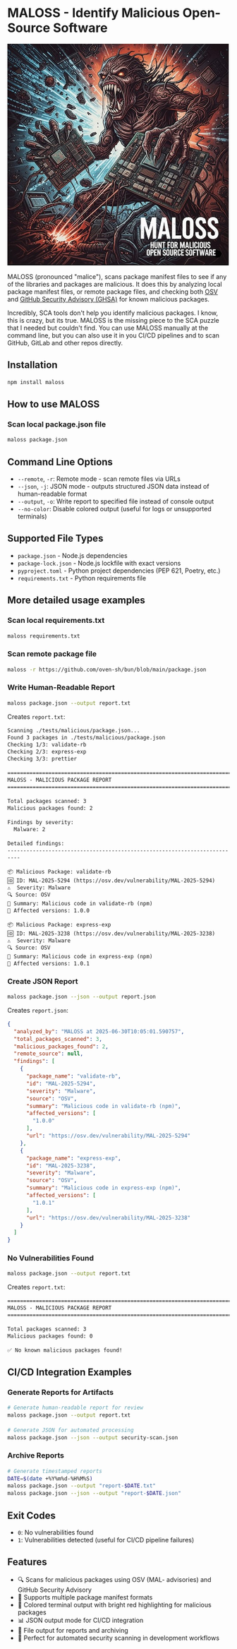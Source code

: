 # MALOSS - Identify Malicious Open-Source Software

![MALOSS](https://github.com/6mile/MALOSS/blob/main/images/MALOSS-square-image-smaller.jpeg)

MALOSS (pronounced "malice"), scans package manifest files to see if any of the libraries and packages are malicious. It does this by analyzing local package manifest files, or remote package files, and checking both [OSV](https://osv.dev) and [GitHub Security Advisory (GHSA)](https://github.com/advisories) for known malicious packages.  

Incredibly, SCA tools don't help you identify malicious packages.  I know, this is crazy, but its true.  MALOSS is the missing piece to the SCA puzzle that I needed but couldn't find.  You can use MALOSS manually at the command line, but you can also use it in you CI/CD pipelines and to scan GitHub, GitLab and other repos directly.

## Installation

```bash
npm install maloss
```

## How to use MALOSS

### Scan local package.json file
 
```bash
maloss package.json
```

## Command Line Options

- `--remote`, `-r`: Remote mode - scan remote files via URLs
- `--json`, `-j`: JSON mode - outputs structured JSON data instead of human-readable format
- `--output`, `-o`: Write report to specified file instead of console output
- `--no-color`: Disable colored output (useful for logs or unsupported terminals)

## Supported File Types

- `package.json` - Node.js dependencies
- `package-lock.json` - Node.js lockfile with exact versions
- `pyproject.toml` - Python project dependencies (PEP 621, Poetry, etc.)
- `requirements.txt` - Python requirements file

## More detailed usage examples

### Scan local requirements.txt

```bash
maloss requirements.txt
```

### Scan remote package file

```bash
maloss -r https://github.com/oven-sh/bun/blob/main/package.json
```

### Write Human-Readable Report

```bash
maloss package.json --output report.txt
```

Creates `report.txt`:
```
Scanning ./tests/malicious/package.json...
Found 3 packages in ./tests/malicious/package.json
Checking 1/3: validate-rb
Checking 2/3: express-exp
Checking 3/3: prettier

==========================================================================
MALOSS - MALICIOUS PACKAGE REPORT
==========================================================================

Total packages scanned: 3
Malicious packages found: 2

Findings by severity:
  Malware: 2

Detailed findings:
--------------------------------------------------------------------------

📦 Malicious Package: validate-rb
🆔 ID: MAL-2025-5294 (https://osv.dev/vulnerability/MAL-2025-5294)
⚠️  Severity: Malware
🔍 Source: OSV
📝 Summary: Malicious code in validate-rb (npm)
🎯 Affected versions: 1.0.0

📦 Malicious Package: express-exp
🆔 ID: MAL-2025-3238 (https://osv.dev/vulnerability/MAL-2025-3238)
⚠️  Severity: Malware
🔍 Source: OSV
📝 Summary: Malicious code in express-exp (npm)
🎯 Affected versions: 1.0.1
```

### Create JSON Report

```bash
maloss package.json --json --output report.json
```

Creates `report.json`:
```json
{
  "analyzed_by": "MALOSS at 2025-06-30T10:05:01.590757",
  "total_packages_scanned": 3,
  "malicious_packages_found": 2,
  "remote_source": null,
  "findings": [
    {
      "package_name": "validate-rb",
      "id": "MAL-2025-5294",
      "severity": "Malware",
      "source": "OSV",
      "summary": "Malicious code in validate-rb (npm)",
      "affected_versions": [
        "1.0.0"
      ],
      "url": "https://osv.dev/vulnerability/MAL-2025-5294"
    },
    {
      "package_name": "express-exp",
      "id": "MAL-2025-3238",
      "severity": "Malware",
      "source": "OSV",
      "summary": "Malicious code in express-exp (npm)",
      "affected_versions": [
        "1.0.1"
      ],
      "url": "https://osv.dev/vulnerability/MAL-2025-3238"
    }
  ]
}
```

### No Vulnerabilities Found

```bash
maloss package.json --output report.txt
```

Creates `report.txt`:
```
==========================================================================
MALOSS - MALICIOUS PACKAGE REPORT
==========================================================================

Total packages scanned: 3
Malicious packages found: 0

✅ No known malicious packages found!
```

## CI/CD Integration Examples

### Generate Reports for Artifacts

```bash
# Generate human-readable report for review
maloss package.json --output report.txt

# Generate JSON for automated processing
maloss package.json --json --output security-scan.json
```

### Archive Reports

```bash
# Generate timestamped reports
DATE=$(date +%Y%m%d-%H%M%S)
maloss package.json --output "report-$DATE.txt"
maloss package.json --json --output "report-$DATE.json"
```

## Exit Codes

- `0`: No vulnerabilities found
- `1`: Vulnerabilities detected (useful for CI/CD pipeline failures)

## Features

- 🔍 Scans for malicious packages using OSV (MAL- advisories) and GitHub Security Advisory
- 📄 Supports multiple package manifest formats
- 🎨 Colored terminal output with bright red highlighting for malicious packages
- 📊 JSON output mode for CI/CD integration
- 💾 File output for reports and archiving
- 🚀 Perfect for automated security scanning in development workflows
